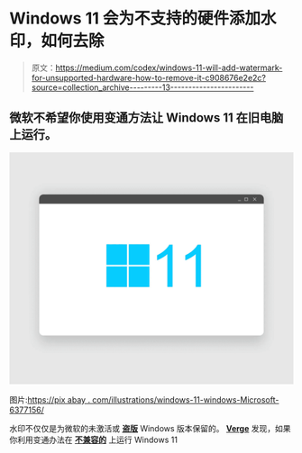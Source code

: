 # Windows 11 会为不支持的硬件添加水印，如何去除

> 原文：<https://medium.com/codex/windows-11-will-add-watermark-for-unsupported-hardware-how-to-remove-it-c908676e2e2c?source=collection_archive---------13----------------------->

## 微软不希望你使用变通方法让 Windows 11 在旧电脑上运行。

![](img/7c950672e8fc56e1536f3750d013c406.png)

图片:[https://pix abay . com/illustrations/windows-11-windows-Microsoft-6377156/](https://pixabay.com/illustrations/windows-11-windows-microsoft-6377156/)

水印不仅仅是为微软的未激活或 [**盗版**](https://www.engadget.com/2015-05-15-pirated-windows-10.html) Windows 版本保留的。 [**Verge**](https://www.theverge.com/22988775/microsoft-windows-11-desktop-watermark-unsupported-hardware) 发现，如果你利用变通办法在 [**不兼容的**](https://www.engadget.com/microsoft-windows-11-supported-processors-update-175544403.html) 上运行 Windows 11